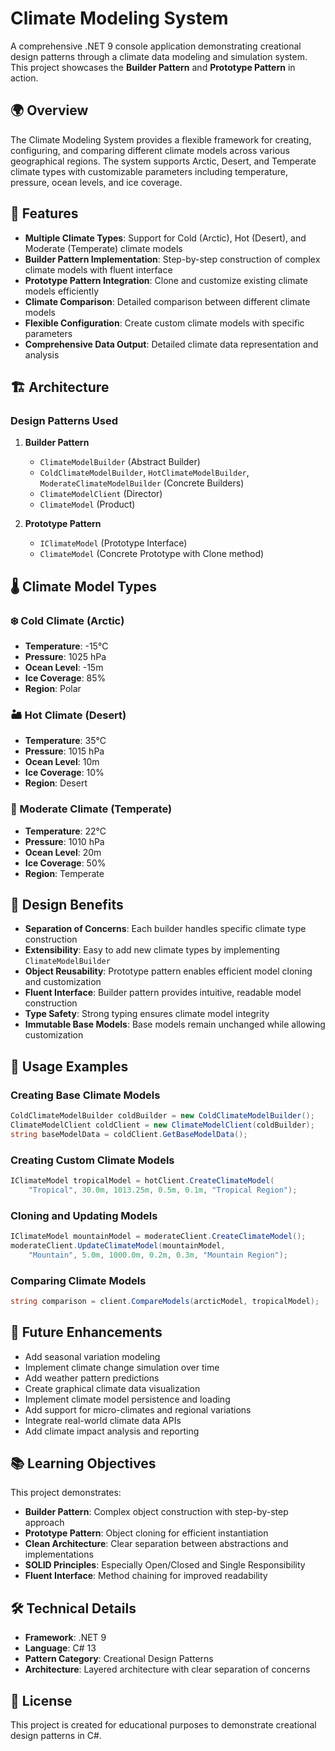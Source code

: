 # Climate Modeling System

A comprehensive .NET 9 console application demonstrating creational design patterns through a climate data modeling and simulation system. This project showcases the **Builder Pattern** and **Prototype Pattern** in action.

## 🌍 Overview

The Climate Modeling System provides a flexible framework for creating, configuring, and comparing different climate models across various geographical regions. The system supports Arctic, Desert, and Temperate climate types with customizable parameters including temperature, pressure, ocean levels, and ice coverage.

## 🎯 Features

- **Multiple Climate Types**: Support for Cold (Arctic), Hot (Desert), and Moderate (Temperate) climate models
- **Builder Pattern Implementation**: Step-by-step construction of complex climate models with fluent interface
- **Prototype Pattern Integration**: Clone and customize existing climate models efficiently
- **Climate Comparison**: Detailed comparison between different climate models
- **Flexible Configuration**: Create custom climate models with specific parameters
- **Comprehensive Data Output**: Detailed climate data representation and analysis

## 🏗️ Architecture

### Design Patterns Used

1. **Builder Pattern**
   - `ClimateModelBuilder` (Abstract Builder)
   - `ColdClimateModelBuilder`, `HotClimateModelBuilder`, `ModerateClimateModelBuilder` (Concrete Builders)
   - `ClimateModelClient` (Director)
   - `ClimateModel` (Product)

2. **Prototype Pattern**
   - `IClimateModel` (Prototype Interface)
   - `ClimateModel` (Concrete Prototype with Clone method)

## 🌡️ Climate Model Types

### ❄️ Cold Climate (Arctic)
- **Temperature**: -15°C
- **Pressure**: 1025 hPa
- **Ocean Level**: -15m
- **Ice Coverage**: 85%
- **Region**: Polar

### 🏜️ Hot Climate (Desert)
- **Temperature**: 35°C
- **Pressure**: 1015 hPa
- **Ocean Level**: 10m
- **Ice Coverage**: 10%
- **Region**: Desert

### 🌿 Moderate Climate (Temperate)
- **Temperature**: 22°C
- **Pressure**: 1010 hPa
- **Ocean Level**: 20m
- **Ice Coverage**: 50%
- **Region**: Temperate

## 🎨 Design Benefits

- **Separation of Concerns**: Each builder handles specific climate type construction
- **Extensibility**: Easy to add new climate types by implementing `ClimateModelBuilder`
- **Object Reusability**: Prototype pattern enables efficient model cloning and customization
- **Fluent Interface**: Builder pattern provides intuitive, readable model construction
- **Type Safety**: Strong typing ensures climate model integrity
- **Immutable Base Models**: Base models remain unchanged while allowing customization

## 🚀 Usage Examples

### Creating Base Climate Models
```csharp
ColdClimateModelBuilder coldBuilder = new ColdClimateModelBuilder();
ClimateModelClient coldClient = new ClimateModelClient(coldBuilder);
string baseModelData = coldClient.GetBaseModelData();
```

### Creating Custom Climate Models
```csharp
IClimateModel tropicalModel = hotClient.CreateClimateModel(
    "Tropical", 30.0m, 1013.25m, 0.5m, 0.1m, "Tropical Region");
```

### Cloning and Updating Models
```csharp
IClimateModel mountainModel = moderateClient.CreateClimateModel();
moderateClient.UpdateClimateModel(mountainModel, 
    "Mountain", 5.0m, 1000.0m, 0.2m, 0.3m, "Mountain Region");
```

### Comparing Climate Models
```csharp
string comparison = client.CompareModels(arcticModel, tropicalModel);
```

## 🔮 Future Enhancements

- Add seasonal variation modeling
- Implement climate change simulation over time
- Add weather pattern predictions
- Create graphical climate data visualization
- Implement climate model persistence and loading
- Add support for micro-climates and regional variations
- Integrate real-world climate data APIs
- Add climate impact analysis and reporting

## 📚 Learning Objectives

This project demonstrates:
- **Builder Pattern**: Complex object construction with step-by-step approach
- **Prototype Pattern**: Object cloning for efficient instantiation
- **Clean Architecture**: Clear separation between abstractions and implementations
- **SOLID Principles**: Especially Open/Closed and Single Responsibility
- **Fluent Interface**: Method chaining for improved readability

## 🛠️ Technical Details

- **Framework**: .NET 9
- **Language**: C# 13
- **Pattern Category**: Creational Design Patterns
- **Architecture**: Layered architecture with clear separation of concerns

## 📄 License

This project is created for educational purposes to demonstrate creational design patterns in C#.